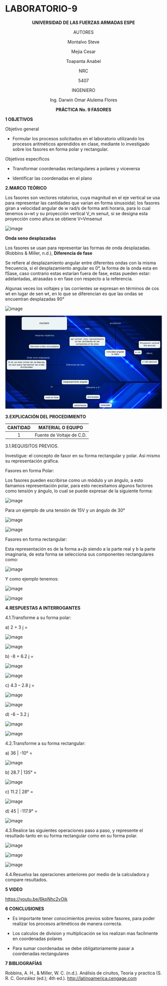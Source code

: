 # LABORATORIO-9

<div align="center">

**UNIVERSIDAD DE LAS FUERZAS ARMADAS ESPE**

AUTORES

Montalvo Steve
  
Mejia Cesar
  
Toapanta Anabel  

NRC
  
5407

INGENIERO

Ing. Darwin Omar Alulema Flores

**PRÁCTICA No. 9 FASORES**
  
</div>

**1 OBJETIVOS**

Objetivo general

* Formular los procesos solicitados en el laboratorio utilizando los procesos aritméticos aprendidos en clase, mediante lo investigado sobre los fasores en forma polar y rectangular.

Objetivos específicos

* Transformar coordenadas rectangulares a polares y viceversa 

* Identificar las coordenadas en el plano


**2.MARCO TEÓRICO**


Los fasores son vectores rotatorios, cuya magnitud en el eje vertical se usa para representar las cantidades que varían en forma sinusoidal; los fasores giran a velocidad angular de w rad/s de forma anti horaria, para lo cual tenemos α=wt y su proyección vertical V_m senωt, si se designa esta proyección como altura se obtiene V=Vmsenωt
 
![image](https://user-images.githubusercontent.com/85134094/133105265-9e5d644c-94e6-4e21-befb-7a707f828279.png)

**Onda seno desplazadas**

Los fasores se usan para representar las formas de onda desplazadas. 
(Robbins & Miller, n.d.), 
**Diferencia de fase**

Se refiere al desplazamiento angular entre diferentes ondas con la misma frecuencia, si el desplazamiento angular es 0°, la forma de la onda esta en fSase, caso contrario estas estarían fuera de fase, estas pueden estar: adelantadas, atrasadas o en fase con respecto a la referencia.

Algunas veces los voltajes y las corrientes se expresan en términos de cos wt en lugar de sen wt, en lo que se diferencian es que las ondas se encuentran desplazadas 90°

![image](https://user-images.githubusercontent.com/85134094/133105515-338c15ff-4c2d-43c9-b34a-fb66925c0757.png)

![](https://github.com/Anabeltoapanta/LABORATORIO-9/blob/main/Fasores.jpeg)


**3.EXPLICACIÓN DEL PROCEDIMIENTO**

<div align="center">
     
|**CANTIDAD**|       **MATERIAL O EQUIPO**      |
|    :---:   |              :---:               | 
|      1     |     Fuente de Voltaje de C.D.    |
  
</div>

3.1.REQUISITOS PREVIOS.

Investigue: el concepto de fasor en su forma rectangular y polar. Así mismo su representación gráfica.

Fasores en forma Polar:

Los fasores pueden escribirse como un módulo y un ángulo, a esto llamamos representación polar, para esto necesitamos algunos factores como tensión y ángulo, lo cual se puede expresar de la siguiente forma:

![image](https://user-images.githubusercontent.com/85134094/133108526-66628794-5cfc-4a7a-bb9d-596ffe504dfd.png)

Para un ejemplo de una tensión de 15V y un ángulo de 30°
 
 ![image](https://user-images.githubusercontent.com/85134094/133108577-6efeb3b4-805c-494a-aa7a-d15036a2ef11.png)

 ![image](https://user-images.githubusercontent.com/85134094/133108619-20389e2a-0a45-4a04-b35f-d9da4e9dbff9.png)

Fasores en forma rectangular:

Esta representación es de la forma a+jb siendo a la parte real y b la parte imaginaria, de esta forma se selecciona sus componentes rectangulares como: 

![image](https://user-images.githubusercontent.com/85134094/133108679-68b0531c-152b-428e-a69b-e83da8c33685.png)
 
Y como ejemplo tenemos: 

![image](https://user-images.githubusercontent.com/85134094/133108722-6fcbd7a3-2ce7-42eb-b58f-449ef1e00f11.png)

![image](https://user-images.githubusercontent.com/85134094/133108735-688149cf-7783-4de0-9e17-e451e49eb5c8.png)

**4.RESPUESTAS A INTERROGANTES**

4.1.Transforme a su forma polar:

a)	2 + 3 j =

![image](https://user-images.githubusercontent.com/85134094/133016007-d837124f-0574-4fbc-b9ee-33e872eba798.png)

![image](https://user-images.githubusercontent.com/85134094/133016021-9e10ef30-ba6f-4acc-a061-6b27081351f7.png)


b)	-8 + 6.2 j =

![image](https://user-images.githubusercontent.com/85134094/133016046-390ae16d-15b0-4041-b248-858767e940fc.png)

![image](https://user-images.githubusercontent.com/85134094/133016056-bd3f0fc9-0a97-4c0d-ba7e-475a5bf94888.png)


c)	4.3 – 2.8 j =
 
![image](https://user-images.githubusercontent.com/85134094/133016078-e3bcf28a-4bc6-42e6-a39d-17c88e51ce3e.png)

![image](https://user-images.githubusercontent.com/85134094/133016100-3829eae0-c12d-4fa2-b23e-b154f6d456e6.png)

d) -6 – 3.2 j

![image](https://user-images.githubusercontent.com/85134094/133016127-9201d9de-68f5-4dbf-8215-81eef3a628e4.png)

![image](https://user-images.githubusercontent.com/85134094/133016134-2fdd0ed2-53c9-409b-b9d2-da23b7d21712.png)


4.2.Transforme a su forma rectangular:

a)	36 | -10° =
 
![image](https://user-images.githubusercontent.com/85134094/133018361-392d4da7-9729-4d82-9ed8-c45da768210f.png)

b)	28.7 | 135° =
 
![image](https://user-images.githubusercontent.com/85134094/133018335-b9b8d3d8-bb03-4510-9962-86f771fb599e.png)

c)	11.2 | 28° =

![image](https://user-images.githubusercontent.com/85134094/133018304-2a4f8f2a-a71b-4a3c-9d3d-93e7cec3565e.png)

d)	45 | -117.9° =

![image](https://user-images.githubusercontent.com/85134094/133018268-fb247f81-f4d3-44ef-bdea-7451dbc03d85.png)

4.3.Realice las siguientes operaciones paso a paso, y represente el resultado tanto en su
forma rectangular como en su forma polar.

![image](https://user-images.githubusercontent.com/85134094/133106978-9ca1da9d-d69e-4347-8727-5ecd972531f6.png)

![image](https://user-images.githubusercontent.com/85134094/133107034-24a066d8-de6c-4b23-bb8b-5e06c72c21fc.png)

![image](https://user-images.githubusercontent.com/85134094/133107077-22a4fae0-865d-457e-b2fb-37085294d93a.png)

4.4.Resuelva las operaciones anteriores por medio de la calculadora y compare
resultados.

**5 VIDEO** 

https://youtu.be/6kpNhc2yOik

**6 CONCLUSIONES** 

* Es importante tener conocimientos previos sobre fasores, para poder realizar los procesos aritméticos de manera correcta.

* Los calculos de division y multiplicación se los realizan mas facilmente en coordenadas polares

* Para sumar coordenadas se debe obligatoriamente pasar a coordenadas rectangulares


**7 BIBLIOGRAFÍAS**

Robbins, A. H., & Miller, W. C. (n.d.). Análisis de ciruitos, Teoria y practica (S. R. C. González (ed.); 4th ed.). http://latinoamerica.cengage.com
